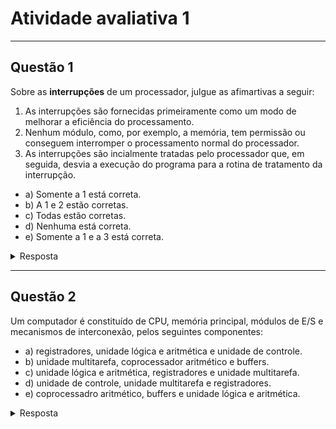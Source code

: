 # Atividade avaliativa 1
---
## Questão 1
Sobre as **interrupções** de um processador, julgue as afimartivas a seguir:
1. As interrupções são fornecidas primeiramente como um modo de melhorar a eficiência do processamento.
2. Nenhum módulo, como, por exemplo, a memória, tem permissão ou conseguem interromper o processamento normal do processador.
3. As interrupções são incialmente tratadas pelo processador que, em seguida, desvia a execução do programa para a rotina de tratamento da interrupção.
   
  - a) Somente a 1 está correta.
  - b) A 1 e 2 estão corretas.
  - c) Todas estão corretas.
  - d) Nenhuma está correta.
  - e) Somente a 1 e a 3 está correta.

<details>
  <summary>Resposta</summary>
  <h2>Letra E</h2>
  <p>Explicação:</p>
  1. Correto<br>
  2. (Errado) Geralmente os processadores oferecem mecanismos de interrupção para os módulos para que eles possam utilizar.<br>
  3. Correto <br>
</details>

---

## Questão 2

Um computador é constituído de CPU, memória principal, módulos de E/S e mecanismos de interconexão, pelos seguintes componentes:

  - a) registradores, unidade lógica e aritmética e unidade de controle.
  - b) unidade multitarefa, coprocessador aritmético e buffers.
  - c) unidade lógica e aritmética, registradores e unidade multitarefa.
  - d) unidade de controle, unidade multitarefa e registradores.
  - e) coprocessadro aritmético, buffers e unidade lógica e aritmética.

<details>
  <summary>Resposta</summary>
  <h2>Letra A</h2>
</details>